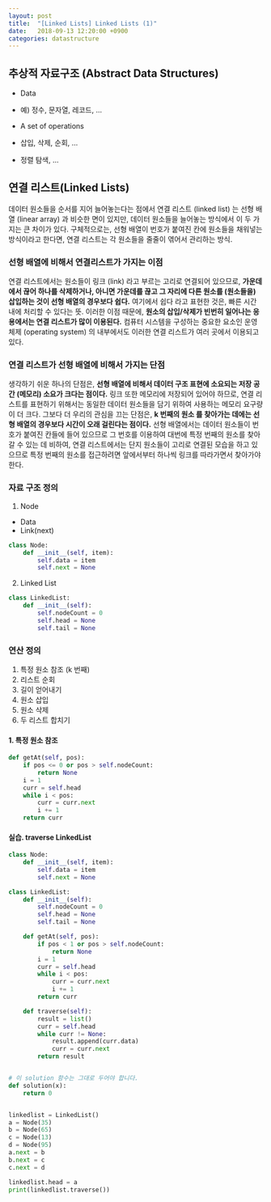 ```yaml
---
layout: post
title:  "[Linked Lists] Linked Lists (1)"
date:   2018-09-13 12:20:00 +0900
categories: datastructure
---
```



## 추상적 자료구조 (Abstract Data Structures)

- Data
 - 예) 정수, 문자열, 레코드, ...
 
- A set of operations
 - 삽입, 삭제, 순회, ...
 - 정렬 탐색, ...


## 연결 리스트(Linked Lists)

데이터 원소들을 순서를 지어 늘어놓는다는 점에서 연결 리스트 (linked list) 는 선형 배열 (linear array) 과 비슷한 면이 있지만, 데이터 원소들을 늘어놓는 방식에서 이 두 가지는 큰 차이가 있다. 구체적으로는, 선형 배열이 번호가 붙여진 칸에 원소들을 채워넣는 방식이라고 한다면, 연결 리스트는 각 원소들을 줄줄이 엮어서 관리하는 방식.

### 선형 배열에 비해서 연결리스트가 가지는 이점

연결 리스트에서는 원소들이 링크 (link) 라고 부르는 고리로 연결되어 있으므로, **가운데에서 끊어 하나를 삭제하거나, 아니면 가운데를 끊고 그 자리에 다른 원소를 (원소들을) 삽입하는 것이 선형 배열의 경우보다 쉽다.** 여기에서 쉽다 라고 표현한 것은, 빠른 시간 내에 처리할 수 있다는 뜻. 이러한 이점 때문에, **원소의 삽입/삭제가 빈번히 일어나는 응용에서는 연결 리스트가 많이 이용된다.** 컴퓨터 시스템을 구성하는 중요한 요소인 운영체제 (operating system) 의 내부에서도 이러한 연결 리스트가 여러 곳에서 이용되고 있다.

### 연결 리스트가 선형 배열에 비해서 가지는 단점

생각하기 쉬운 하나의 단점은, **선형 배열에 비해서 데이터 구조 표현에 소요되는 저장 공간 (메모리) 소요가 크다는 점이다.** 링크 또한 메모리에 저장되어 있어야 하므로, 연결 리스트를 표현하기 위해서는 동일한 데이터 원소들을 담기 위하여 사용하는 메모리 요구량이 더 크다. 그보다 더 우리의 관심을 끄는 단점은, **k 번째의 원소 를 찾아가는 데에는 선형 배열의 경우보다 시간이 오래 걸린다는 점이다.** 선형 배열에서는 데이터 원소들이 번호가 붙여진 칸들에 들어 있으므로 그 번호를 이용하여 대번에 특정 번째의 원소를 찾아갈 수 있는 데 비하여, 연결 리스트에서는 단지 원소들이 고리로 연결된 모습을 하고 있으므로 특정 번째의 원소를 접근하려면 앞에서부터 하나씩 링크를 따라가면서 찾아가야 한다.

### 자료 구조 정의

1. Node
 - Data
 - Link(next)


```python
class Node:
	def __init__(self, item):
		self.data = item
		self.next = None
```


2. Linked List


```python
class LinkedList:
	def __init__(self):
		self.nodeCount = 0
		self.head = None
		self.tail = None
```

### 연산 정의

1. 특정 원소 참조 (k 번째)
2. 리스트 순회
3. 길이 얻어내기
4. 원소 삽입
5. 원소 삭제
6. 두 리스트 합치기

#### 1. 특정 원소 참조

```python
def getAt(self, pos):
	if pos <= 0 or pos > self.nodeCount:
		return None
	i = 1
	curr = self.head
	while i < pos:
		curr = curr.next
		i += 1
	return curr
```

	
#### 실습. traverse LinkedList


```python
class Node:
    def __init__(self, item):
        self.data = item
        self.next = None

class LinkedList:
    def __init__(self):
        self.nodeCount = 0
        self.head = None
        self.tail = None

    def getAt(self, pos):
        if pos < 1 or pos > self.nodeCount:
            return None
        i = 1
        curr = self.head
        while i < pos:
            curr = curr.next
            i += 1
        return curr

    def traverse(self):
        result = list()
        curr = self.head
        while curr != None:
            result.append(curr.data)
            curr = curr.next
        return result


# 이 solution 함수는 그대로 두어야 합니다.
def solution(x):
    return 0


linkedlist = LinkedList()
a = Node(35)
b = Node(65)
c = Node(13)
d = Node(95)
a.next = b
b.next = c
c.next = d

linkedlist.head = a
print(linkedlist.traverse())
```

